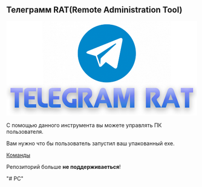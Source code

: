 <h2>Телеграмм RAT(Remote Administration Tool)</h2>

<img src='logo telegram.png'></img>

<p>С помощью данного инструмента вы можете управлять ПК пользователя.</p>

<p>Вам нужно что бы пользователь запустил ваш упакованный exe.</p>

<a href='https://github.com/Nixwares/PC-management-via-telegram-bot/tree/master/readme/en'>Команды</a>

<p>Репозиторий больше <b>не поддерживаеться</b>!</p>

"# PC" 
